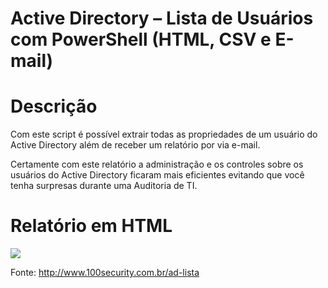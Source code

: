# Active Directory – Lista de Usuários com PowerShell (HTML, CSV e E-mail)

# Descrição
Com este script é possível extrair todas as propriedades de um usuário do Active Directory além de receber um relatório por via e-mail.

Certamente com este relatório a administração e os controles sobre os usuários do Active Directory ficaram mais eficientes evitando que você tenha surpresas durante uma Auditoria de TI.

# Relatório em HTML
![](http://www.100security.com.br/wp-content/uploads/2016/09/ad-lista04.jpg)

Fonte: http://www.100security.com.br/ad-lista
